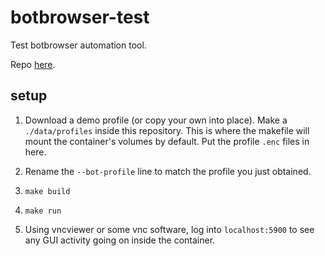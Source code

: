 # botbrowser-test

Test botbrowser automation tool.

Repo [here](https://github.com/botswin/BotBrowser/tree/main).

## setup

1. Download a demo profile (or copy your own into place). Make a `./data/profiles`
   inside this repository. This is where the makefile will mount the container's
   volumes by default. Put the profile `.enc` files in here.

1. Rename the `--bot-profile` line to match the profile you just obtained.

1. `make build`

1. `make run`

1. Using vncviewer or some vnc software, log into `localhost:5900` to see any
   GUI activity going on inside the container.
